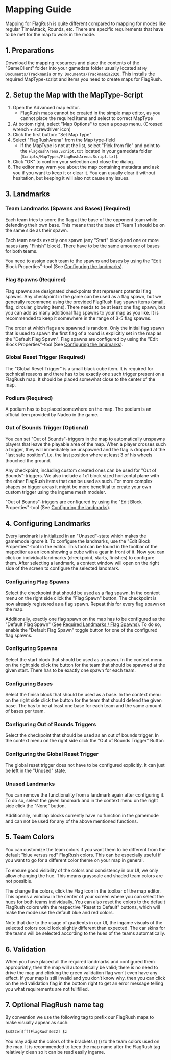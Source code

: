# Mapping Guide

Mapping for FlagRush is quite different compared to mapping for modes like regular TimeAttack,
Rounds, etc. There are specific requirements that have to be met for the map to work in the mode.



## 1. Preparations

Download the mapping resources and place the contents of the "GameClient" folder into your gamedata folder usually located at `My Documents/Trackmania` or `My Documents/Trackmania2020`. This installs the required MapType-script and items you need to create maps for FlagRush.



## 2. Setup the Map with the MapType-Script

1. Open the Advanced map editor.
	- FlagRush maps cannot be created in the simple map editor, as you cannot place the required items and select to correct MapType
2. At bottom right, select "Map Options" to open a popup menu. (Crossed wrench + screwdriver icon)
3. Click the first button: "Set Map Type"
4. Select "FlagRushArena" from the Map type-field
	- If the MapType is not at the list, select "Pick from file" and point to the `FlagRushArena.Script.txt` located in your gamedata folder (`Scripts/MapTypes/FlagRushArena.Script.txt`).
5. Click "OK" to confirm your selection and close the dialog.
6. The editor may warn you about the map containing metadata and ask you if you want to keep it or clear it. You can usually clear it without hesitation, but keeping it will also not cause any issues.



## 3. Landmarks

### Team Landmarks (Spawns and Bases) (Required)

Each team tries to score the flag at the base of the opponent team while defending their own base. This means that the base of Team 1 should be on the same side as their spawn.

Each team needs exactly one spawn (any "Start" block) and one or more nases (any "Finish" block). There have to be the same amounce of bases for both teams.

You need to assign each team to the spawns and bases by using the "Edit Block Properties"-tool (See [Configuring the landmarks](#configuring-the-landmarks)).

### Flag Spawns (Required)

Flag spawns are designated checkpoints that represent potential flag spawns. Any checkpoint in the game can be used as a flag spawn, but we generally recommend using the provided FlagRush flag spawn items (small, flag, circular, glowing items). There needs to be at least one flag spawn, but you can add as many additional flag spawns to your map as you like. It is recommended to keep it somewhere in the range of 3-5 flag spawns.

The order at which flags are spawned is random. Only the initial flag spawn that is used to spawn the first flag of a round is explicitly set in the map as the "Default Flag Spawn". Flag spawns are configured by using the "Edit Block Properties"-tool (See [Configuring the landmarks](#configuring-the-landmarks)).

### Global Reset Trigger (Required)

The "Global Reset Trigger" is a small black cube item. It is required for technical reasons and there has to be exactly one such trigger present on a FlagRush map. It should be placed somewhat close to the center of the map.

### Podium (Required)

A podium has to be placed somewhere on the map. The podium is an official item provided by Nadeo in the game.

### Out of Bounds Trigger (Optional)

You can set "Out of Bounds"-triggers in the map to automatically unspawns players that leave the playable area of the map. When a player crosses such a trigger, they will immediately be unspawned and the flag is dropped at the "last safe position", i.e. the last position where at least 3 of his wheels thouched the ground.

Any checkpoint, including custom created ones can be used for "Out of Bounds"-triggers. We also include a 1x1 block sized horizontal plane with the other FlagRush items that can be used as such. For more complex shapes or bigger areas it might be more benefitial to create your own custom trigger using the ingame mesh modeler.

"Out of Bounds"-triggers are configured by using the "Edit Block Properties"-tool (See [Configuring the landmarks](#configuring-the-landmarks)).



## 4. Configuring Landmarks

Every landmark is initialized in an "Unused"-state which makes the gamemode ignore it. To configure the landmarks, use the "Edit Block Properties"-tool in the editor. This tool can be found in the toolbar of the mapeditor as an icon showing a cube with a gear in front of it. Now you can click on individual landmarks (checkpoint, starts, finishes) to configure them. After selecting a landmark, a context window will open on the right side of the screen to configure the selected landmark.

### Configuring Flag Spawns

Select the checkpoint that should be used as a flag spawn. In the context menu on the right side click the "Flag Spawn" button. The checkpoint is now already registered as a flag spawn. Repeat this for every flag spawn on the map.

Additionally, exactly one flag spawn on the map has to be configured as the "Default Flag Spawn" (See [Required Landmarks / Flag Spawns](#flag-spawns)). To do so, enable the "Default Flag Spawn" toggle button for one of the configured flag spawns.

### Configuring Spawns

Select the start block that should be used as a spawn. In the context menu on the right side click the button for the team that should be spawned at the given start. There has to be exactly one spawn for each team.

### Configuring Bases

Select the finish block that should be used as a base. In the context menu on the right side click the button for the team that should defend the given base. The has to be at least one base for each team and the same amount of bases per team.

### Configuring Out of Bounds Triggers

Select the checkpoint that should be used as an out of bounds trigger. In the context menu on the right side click the "Out of Bounds Trigger" Button

### Configuring the Global Reset Trigger

The global reset trigger does not have to be configured explicitly. It can just be left in the "Unused" state.

### Unused Landmarks

You can remove the functionality from a landmark again after configuring it. To do so, select the given landmark and in the context menu on the right side click the "None" button.

Additionally, multilap blocks currently have no function in the gamemode and can not be used for any of the above mentioned functions.



## 5. Team Colors

You can customize the team colors if you want them to be different from the default "blue versus red" FlagRush colors. This can be especially useful if you want to go for a different color theme on your map in general.

To ensure good visibility of the colors and consistency in our UI, we only allow changing the hue. This means grayscale and shaded team colors are not possible.

The change the colors, click the Flag icon in the toolbar of the map editor. This opens a window in the center of your screen where you can select the hues for both teams individually. You can also reset the colors to the default FlagRush colors with the respective "Reset to Default" buttons, which will make the mode use the default blue and red colors.

Note that due to the usage of gradients in our UI, the ingame visuals of the selected colors could look slightly different than expected. The car skins for the teams will be selected according to the hues of the teams automatically.



## 6. Validation

When you have placed all the required landmarks and configured them appropriatly, then the map will automatically be valid; there is no need to drive the map and clicking the green validation flag won’t even have any effect. If your map is still invalid and you don’t know why, then you can click on the red validation flag in the bottom right to get an error message telling you what requirements are not fullfilled.



## 7. Optional FlagRush name tag

By convention we use the following tag to prefix our FlagRush maps to make visually appear as such:

`$s$22e[$fffFlagRush$e22] $z`

You may adjust the colors of the brackets (`[]`) to the team colors used on the map. It is recommended to keep the map name after the FlagRush tag relatively clean so it can be read easily ingame.